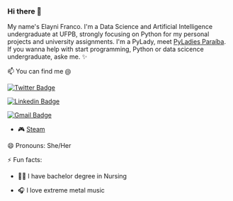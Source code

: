 ### Hi there 🌠

My name's Elayni Franco. I'm a Data Science and Artificial Intelligence undergraduate at UFPB, strongly focusing on Python for my personal projects and university assignments. I'm a PyLady, meet [PyLadies Paraíba](https://github.com/pyladiespb-org).
If you wanna help with start programming, Python or data scicence undergraduate, aske me. ✨

📫 You can find me @

[![Twitter Badge](https://img.shields.io/twitter/url?style=social&url=https%3A%2F%2Ftwitter.com%2Ffrancoelayni)](https://twitter.com/francoelayni)

[![Linkedin Badge](https://img.shields.io/badge/-LinkedIn-blue?style=flat-square&logo=Linkedin&logoColor=white&link=https:https://www.linkedin.com/in/elaynifranco/)](https://www.linkedin.com/in/elaynifranco/)

[![Gmail Badge](https://img.shields.io/badge/-Gmail-c14438?style=flat-square&logo=Gmail&logoColor=white&link=mailto:elaynienoly@gmail.com)](mailto:elaynienoly@gmail.com)

- 🎮 [Steam](https://steamcommunity.com/id/colddarkmatter/)

 😄 Pronouns: She/Her

 ⚡ Fun facts:

- :woman_health_worker: I have bachelor degree in Nursing 

- 🎧 I love extreme metal music 
